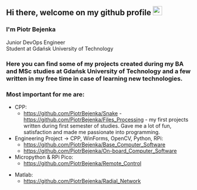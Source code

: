 ## Hi there, welcome on my github profile <!--👋--> <img src="https://raw.githubusercontent.com/MartinHeinz/MartinHeinz/master/wave.gif" width="25px">

### I'm Piotr Bejenka

Junior DevOps Engineer 
</br>
Student at Gdańsk University of Technology

### Here you can find some of my projects created during my BA and MSc studies at Gdańsk University of Technology and a few written in my free time in case of learning new technologies.
### Most important for me are:
- CPP: 
  -  https://github.com/PiotrBejenka/Snake  - https://github.com/PiotrBejenka/Files_Processing - my first projects written during first semester of studies. Gave me a lot of fun, satisfaction and made me passionate into programming.
- Engineering Project -> CPP, WinForms, OpenCV, Python, RPi:
  - https://github.com/PiotrBejenka/Base_Computer_Software
  - https://github.com/PiotrBejenka/On-board_Computer_Software
- Micropython & RPi Pico:
  - https://github.com/PiotrBejenka/Remote_Control <!-- - the project prepared as a final project at Embedded System Development subject. Containc wireless comunication beetwen 2 microcontollers (RPi Pico's) -->
<!-- - Sample of another languages: -->
- Matlab:
  -  https://github.com/PiotrBejenka/Radial_Network

<!-- ### Have a look at my repos: -->

<!--
**PiotrBejenka/PiotrBejenka** is a ✨ _special_ ✨ repository because its `README.md` (this file) appears on your GitHub profile.

Here are some ideas to get you started:

- 🔭 I’m currently working on ...
- 🌱 I’m currently learning ...
- 👯 I’m looking to collaborate on ...
- 🤔 I’m looking for help with ...
- 💬 Ask me about ...
- 📫 How to reach me: ...
- 😄 Pronouns: ...
- ⚡ Fun fact: ...
-->
